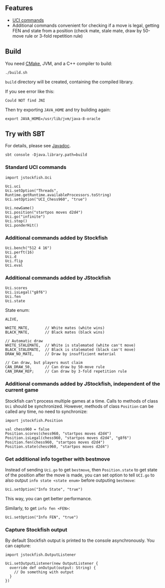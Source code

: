 ## Features

* [UCI commands](https://github.com/ngocdaothanh/JStockfish/blob/master/engine-interface.txt)
* Additional commands convenient for checking if a move is legal, getting FEN
  and state from a position (check mate, stale mate, draw by 50-move rule or
  3-fold repetition rule)

## Build

You need [CMake](http://www.cmake.org/), JVM, and a C++ compiler to build:

```
./build.sh
```

`build` directory will be created, containing the compiled library.

If you see error like this:

```
Could NOT find JNI
```

Then try exporting `JAVA_HOME` and try building again:

```
export JAVA_HOME=/usr/lib/jvm/java-8-oracle
```

## Try with SBT

For details, please see [Javadoc](http://ngocdaothanh.github.io/JStockfish/).

```
sbt console -Djava.library.path=build
```

### Standard UCI commands

```
import jstockfish.Uci

Uci.uci
Uci.setOption("Threads", Runtime.getRuntime.availableProcessors.toString)
Uci.setOption("UCI_Chess960", "true")

Uci.newGame()
Uci.position("startpos moves d2d4")
Uci.go("infinite")
Uci.stop()
Uci.ponderHit()
```

### Additional commands added by Stockfish

```
Uci.bench("512 4 16")
Uci.perft(16)
Uci.d
Uci.flip
Uci.eval
```

### Additional commands added by JStockfish

```
Uci.scores
Uci.isLegal("g8f6")
Uci.fen
Uci.state
```

State enum:

```
ALIVE,

WHITE_MATE,       // White mates (white wins)
BLACK_MATE,       // Black mates (black wins)

// Automatic draw
WHITE_STALEMATE,  // White is stalemated (white can't move)
BLACK_STALEMATE,  // Black is stalemated (black can't move)
DRAW_NO_MATE,     // Draw by insufficient material

// Can draw, but players must claim
CAN_DRAW_50,      // Can draw by 50-move rule
CAN_DRAW_REP;     // Can draw by 3-fold repetition rule
```

### Additional commands added by JStockfish, independent of the current game

Stockfish can't process multiple games at a time. Calls to methods of class
`Uci` should be synchronized. However, methods of class `Position` can be called
any time, no need to synchronize:

```
import jstockfish.Position

val chess960 = false
Position.scores(chess960, "startpos moves d2d4")
Position.isLegal(chess960, "startpos moves d2d4", "g8f6")
Position.fen(chess960, "startpos moves d2d4")
Position.state(chess960, "startpos moves d2d4")
```

### Get additional info together with bestmove

Instead of sending `Uci.go` to get `bestmove`, then `Position.state` to get
state of the position after the move is made, you can set option to tell `UCI.go`
to also output `info state <state enum>` before outputing `bestmove`:

```
Uci.setOption("Info State", "true")
```

This way, you can get better performance.

Similarly, to get `info fen <FEN>`:

```
Uci.setOption("Info FEN", "true")
```

### Capture Stockfish output

By default Stockfish output is printed to the console asynchronously.
You can capture:

```
import jstockfish.OutputListener

Uci.setOutputListener(new OutputListener {
  override def onOutput(output: String) {
    // Do something with output
  }
})
```
